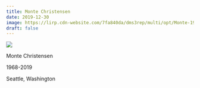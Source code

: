 ```yaml
---
title: Monte Christensen
date: 2019-12-30
image: https://lirp.cdn-website.com/7fa840da/dms3rep/multi/opt/Monte-1920w.jpg
draft: false
---
```


![](https://lirp.cdn-website.com/7fa840da/dms3rep/multi/opt/Monte-1920w.jpg)

Monte Christensen

1968-2019

Seattle, Washington
